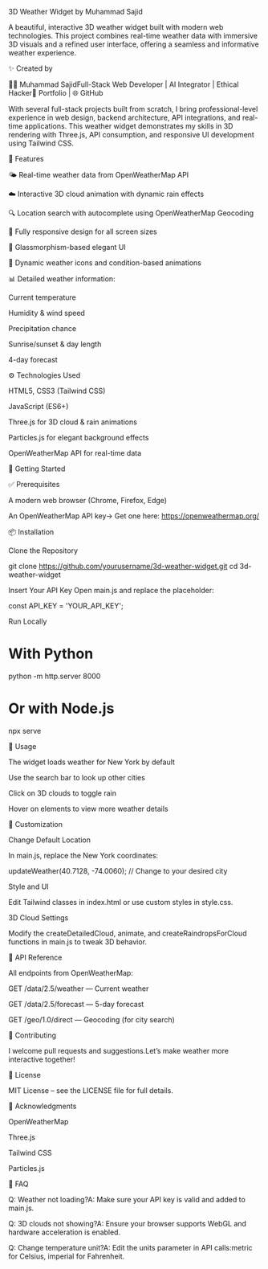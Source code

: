 3D Weather Widget by Muhammad Sajid

A beautiful, interactive 3D weather widget built with modern web technologies. This project combines real-time weather data with immersive 3D visuals and a refined user interface, offering a seamless and informative weather experience.



✨ Created by

👨‍💻 Muhammad SajidFull-Stack Web Developer | AI Integrator | Ethical Hacker🔗 Portfolio | 🌐 GitHub

With several full-stack projects built from scratch, I bring professional-level experience in web design, backend architecture, API integrations, and real-time applications. This weather widget demonstrates my skills in 3D rendering with Three.js, API consumption, and responsive UI development using Tailwind CSS.

🌟 Features

🌤️ Real-time weather data from OpenWeatherMap API

☁️ Interactive 3D cloud animation with dynamic rain effects

🔍 Location search with autocomplete using OpenWeatherMap Geocoding

📱 Fully responsive design for all screen sizes

🎨 Glassmorphism-based elegant UI

🌈 Dynamic weather icons and condition-based animations

📊 Detailed weather information:

Current temperature

Humidity & wind speed

Precipitation chance

Sunrise/sunset & day length

4-day forecast

⚙️ Technologies Used

HTML5, CSS3 (Tailwind CSS)

JavaScript (ES6+)

Three.js for 3D cloud & rain animations

Particles.js for elegant background effects

OpenWeatherMap API for real-time data

🚀 Getting Started

✅ Prerequisites

A modern web browser (Chrome, Firefox, Edge)

An OpenWeatherMap API key→ Get one here: https://openweathermap.org/

📦 Installation

Clone the Repository

git clone https://github.com/yourusername/3d-weather-widget.git
cd 3d-weather-widget

Insert Your API Key
Open main.js and replace the placeholder:

const API_KEY = 'YOUR_API_KEY';

Run Locally

# With Python
python -m http.server 8000

# Or with Node.js
npx serve

🔧 Usage

The widget loads weather for New York by default

Use the search bar to look up other cities

Click on 3D clouds to toggle rain

Hover on elements to view more weather details

🎨 Customization

Change Default Location

In main.js, replace the New York coordinates:

updateWeather(40.7128, -74.0060); // Change to your desired city

Style and UI

Edit Tailwind classes in index.html or use custom styles in style.css.

3D Cloud Settings

Modify the createDetailedCloud, animate, and createRaindropsForCloud functions in main.js to tweak 3D behavior.

🔌 API Reference

All endpoints from OpenWeatherMap:

GET /data/2.5/weather — Current weather

GET /data/2.5/forecast — 5-day forecast

GET /geo/1.0/direct — Geocoding (for city search)

🤝 Contributing

I welcome pull requests and suggestions.Let’s make weather more interactive together!

📄 License

MIT License – see the LICENSE file for full details.

🙏 Acknowledgments

OpenWeatherMap

Three.js

Tailwind CSS

Particles.js

📘 FAQ

Q: Weather not loading?A: Make sure your API key is valid and added to main.js.

Q: 3D clouds not showing?A: Ensure your browser supports WebGL and hardware acceleration is enabled.

Q: Change temperature unit?A: Edit the units parameter in API calls:metric for Celsius, imperial for Fahrenheit.
